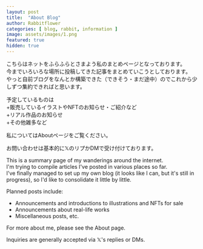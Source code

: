 ```yaml
---
layout: post
title:  "About Blog"
author: Rabbitflower
categories: [ blog, rabbit, information ]
image: assets/images/1.png
featured: true
hidden: true
---
```


こちらはネットをふらふらとさまよう私のまとめページとなっております。  
今までいろいろな場所に投稿してきた記事をまとめていこうとしております。  
やっと自前ブログをなんとか構築できた（できそう・まだ途中）のでこれから少しずつ集約できればと思います。  <!--more-->
  
予定しているものは  
+販売しているイラストやNFTのお知らせ・ご紹介など  
+リアル作品のお知らせ  
+その他雑多など  
    
私についてはAboutページをご覧ください。  

お問い合わせは基本的に𝕏のリプかDMで受け付けております。  
  
  
This is a summary page of my wanderings around the internet.  
I'm trying to compile articles I've posted in various places so far.  
I've finally managed to set up my own blog (it looks like I can, but it's still in progress), so I'd like to consolidate it little by little.  
  
Planned posts include:  
+ Announcements and introductions to illustrations and NFTs for sale  
+ Announcements about real-life works  
+ Miscellaneous posts, etc.  

For more about me, please see the About page.  

Inquiries are generally accepted via 𝕏's replies or DMs.  